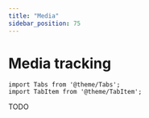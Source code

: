 ```yaml
---
title: "Media"
sidebar_position: 75
---
```


# Media tracking

```mdx-code-block
import Tabs from '@theme/Tabs';
import TabItem from '@theme/TabItem';
```

TODO
